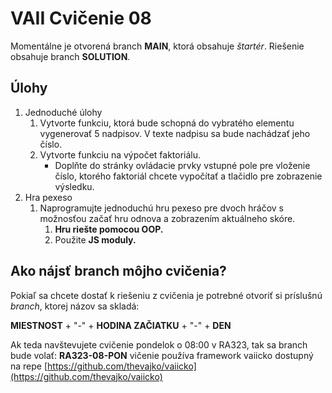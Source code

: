 # VAII Cvičenie 08

Momentálne je otvorená branch __MAIN__, ktorá obsahuje _štartér_. Riešenie obsahuje branch  __SOLUTION__.

## Úlohy

1. Jednoduché úlohy
   1. Vytvorte funkciu, ktorá bude schopná do vybratého elementu vygenerovať 5 nadpisov. V texte nadpisu sa bude
      nachádzať jeho číslo.
   2. Vytvorte funkciu na výpočet faktoriálu.
      * Doplňte do stránky ovládacie prvky vstupné pole pre vloženie číslo, ktorého faktoriál chcete vypočítať a
        tlačidlo pre zobrazenie výsledku.
2. Hra pexeso
   1. Naprogramujte jednoduchú hru pexeso pre dvoch hráčov s možnosťou začať hru odnova a zobrazením aktuálneho skóre.
      1. __Hru riešte pomocou OOP.__
      2. Použite __JS moduly.__

## Ako nájsť branch môjho cvičenia?

Pokiaľ sa chcete dostať k riešeniu z cvičenia je potrebné otvoriť si príslušnú _branch_, ktorej názov sa skladá:

__MIESTNOST__ + "-" + __HODINA ZAČIATKU__ + "-" + __DEN__

Ak teda navštevujete cvičenie pondelok o 08:00 v RA323, tak sa branch bude volať: __RA323-08-PON__
vičenie používa framework vaiicko dostupný na
repe [https://github.com/thevajko/vaiicko](https://github.com/thevajko/vaiicko)